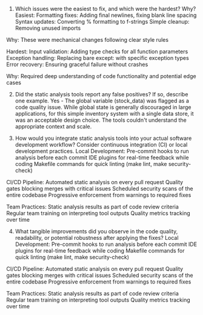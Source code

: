 1. Which issues were the easiest to fix, and which were the hardest? Why?
Easiest:
Formatting fixes: Adding final newlines, fixing blank line spacing
Syntax updates: Converting % formatting to f-strings
Simple cleanup: Removing unused imports

Why: These were mechanical changes following clear style rules

Hardest:
Input validation: Adding type checks for all function parameters
Exception handling: Replacing bare except: with specific exception types
Error recovery: Ensuring graceful failure without crashes

Why: Required deep understanding of code functionality and potential edge cases

2. Did the static analysis tools report any false positives? If so, describe one example.
Yes - The global variable (stock_data) was flagged as a code quality issue. While global state is generally discouraged in large applications, for this simple inventory system with a single data store, it was an acceptable design choice. The tools couldn't understand the appropriate context and scale.

3. How would you integrate static analysis tools into your actual software development workflow? Consider continuous integration (CI) or local development practices.
Local Development:
Pre-commit hooks to run analysis before each commit
IDE plugins for real-time feedback while coding
Makefile commands for quick linting (make lint, make security-check)

CI/CD Pipeline:
Automated static analysis on every pull request
Quality gates blocking merges with critical issues
Scheduled security scans of the entire codebase
Progressive enforcement from warnings to required fixes

Team Practices:
Static analysis results as part of code review criteria
Regular team training on interpreting tool outputs
Quality metrics tracking over time

4. What tangible improvements did you observe in the code quality, readability, or potential
robustness after applying the fixes?
Local Development:
Pre-commit hooks to run analysis before each commit
IDE plugins for real-time feedback while coding
Makefile commands for quick linting (make lint, make security-check)

CI/CD Pipeline:
Automated static analysis on every pull request
Quality gates blocking merges with critical issues
Scheduled security scans of the entire codebase
Progressive enforcement from warnings to required fixes

Team Practices:
Static analysis results as part of code review criteria
Regular team training on interpreting tool outputs
Quality metrics tracking over time